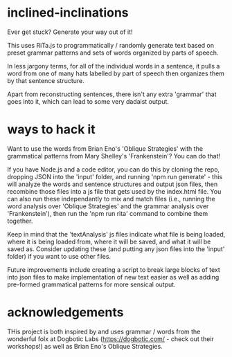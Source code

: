 # inclined-inclinations

Ever get stuck? Generate your way out of it!

This uses RiTa.js to programmatically / randomly generate text based on preset grammar patterns and sets of words organized by parts of speech.

In less jargony terms, for all of the individual words in a sentence, it pulls a word from one of many hats labelled by part of speech then organizes them by that sentence structure.

Apart from reconstructing sentences, there isn't any extra 'grammar' that goes into it, which can lead to some very dadaist output.

# ways to hack it

Want to use the words from Brian Eno's 'Oblique Strategies' with the grammatical patterns from Mary Shelley's 'Frankenstein'? You can do that!

If you have Node.js and a code editor, you can do this by cloning the repo, dropping JSON into the 'input' folder, and running 'npm run generate' - this will analyze the words and sentence structures and output json files, then recombine those files into a js file that gets used by the index.html file. You can also run these independantly to mix and match files (i.e., running the word analysis over 'Oblique Strategies' and the grammar analysis over 'Frankenstein'), then run the 'npm run rita' command to combine them together.

Keep in mind that the 'textAnalysis' js files indicate what file is being loaded, where it is being loaded from, where it will be saved, and what it will be saved as. Consider updating these (and putting any json files into the 'input' folder) if you want to use other files. 

Future improvements include creating a script to break large blocks of text into json files to make implementation of new text easier as well as adding pre-formed grammatical patterns for more sensical output.

# acknowledgements

THis project is both inspired by and uses grammar / words from the wonderful folx at Dogbotic Labs (https://dogbotic.com/ - check out their workshops!) as well as Brian Eno's Oblique Strategies. 